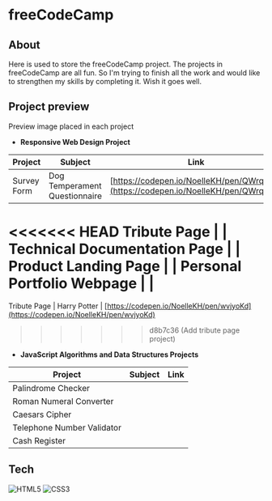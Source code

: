 # freeCodeCamp

## About

Here is used to store the freeCodeCamp project. The projects in freeCodeCamp are all fun. So I'm trying to finish all the work and would like to strengthen my skills by completing it. Wish it goes well.

## Project preview

Preview image placed in each project


- **Responsive Web Design Project**

Project | Subject | Link
--- | --- | ---
Survey Form | Dog Temperament Questionnaire | [https://codepen.io/NoelleKH/pen/QWrqrGO](https://codepen.io/NoelleKH/pen/QWrqrGO)
<<<<<<< HEAD
Tribute Page | |
Technical Documentation Page | |
Product Landing Page | |
Personal Portfolio Webpage | |
=======
Tribute Page | Harry Potter | [https://codepen.io/NoelleKH/pen/wvjyoKd](https://codepen.io/NoelleKH/pen/wvjyoKd)
>>>>>>> d8b7c36 (Add tribute page project)

- **JavaScript Algorithms and Data Structures Projects**

Project | Subject | Link
--- | --- | ---
Palindrome Checker | |
Roman Numeral Converter | |
Caesars Cipher | |
Telephone Number Validator | |
Cash Register | |


## Tech

![HTML5](https://img.shields.io/badge/html5-%23E34F26.svg?style=for-the-badge&logo=html5&logoColor=white) 
![CSS3](https://img.shields.io/badge/css3-%231572B6.svg?style=for-the-badge&logo=css3&logoColor=white)
